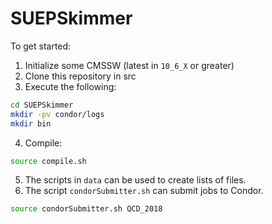 # SUEPSkimmer

To get started:
1. Initialize some CMSSW (latest in `10_6_X` or greater)
2. Clone this repository in src
3. Execute the following:
```bash
cd SUEPSkimmer
mkdir -pv condor/logs
mkdir bin
```
4. Compile:
```bash
source compile.sh
```
5. The scripts in `data` can be used to create lists of files.
6. The script `condorSubmitter.sh` can submit jobs to Condor.
```bash
source condorSubmitter.sh QCD_2018
```
